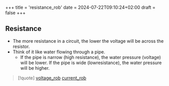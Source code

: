 +++
title = 'resistance_rob'
date = 2024-07-22T09:10:24+02:00
draft = false
+++

## Resistance 

- The more resistance in a circuit, the lower the voltage will be across the resistor.
- Think of it like water
	flowing through a pipe. 
	- If the pipe is narrow (high resistance), the water pressure (voltage) will be lower. If the pipe is wide (lowresistance), the water pressure will be higher.

>[!quote] [voltage_rob](/voltage_rob.md) [current_rob](/current_rob.md)